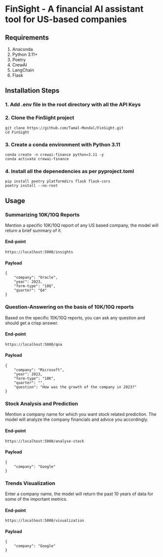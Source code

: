 # FinSight - A financial AI assistant tool for US-based companies 

## Requirements 

1. Anaconda
2. Python 3.11+
3. Poetry
4. CrewAI
5. LangChain
6. Flask

## Installation Steps

### 1. Add .env file in the root directory with all the API Keys
### 2. Clone the FinSight project 
```
git clone https://github.com/Tamal-Mondal/FinSight.git
cd FinSight
```
### 3. Create a conda environment with Python 3.11
```
conda create -n crewai-finance python=3.11 -y
conda activate crewai-finance
```
### 4. Install all the depenedencies as per pyproject.toml
```
pip install poetry platformdirs flask flask-cors
poetry install --no-root
```

## Usage

### Summarizing 10K/10Q Reports
Mention a specific 10K/10Q report of any US based company, the model will return a brief summary of it.
#### End-point
```
https://localhost:5000/insights
```
#### Payload
```
{ 
    "company": "Oracle",
    "year": 2023,
    "form-type": "10Q",
    "quarter": "Q4"
}
```

### Question-Answering on the basis of 10K/10Q reports
Based on the specific 10K/10Q reports, you can ask any question and should get a crisp answer.
#### End-point
```
https://localhost:5000/qna
```
#### Payload
```
{ 
    "company": "Microsoft",
    "year": 2023,
    "form-type": "10K",
    "quarter": "",
    "question": "How was the growth of the company in 2023?"
}
```

### Stock Analysis and Prediction
Mention a company name for which you want stock related prediction. The model will analyze the company financials and advice you accordingly.
#### End-point
```
https://localhost:5000/analyse-stock
```
#### Payload
```
{ 
    "company": "Google"
}
```

### Trends Visualization
Enter a company name, the model will return the past 10 years of data for some of the important metrics.
#### End-point
```
https://localhost:5000/visualization
```
#### Payload
```
{ 
    "company": "Google"
}
```


